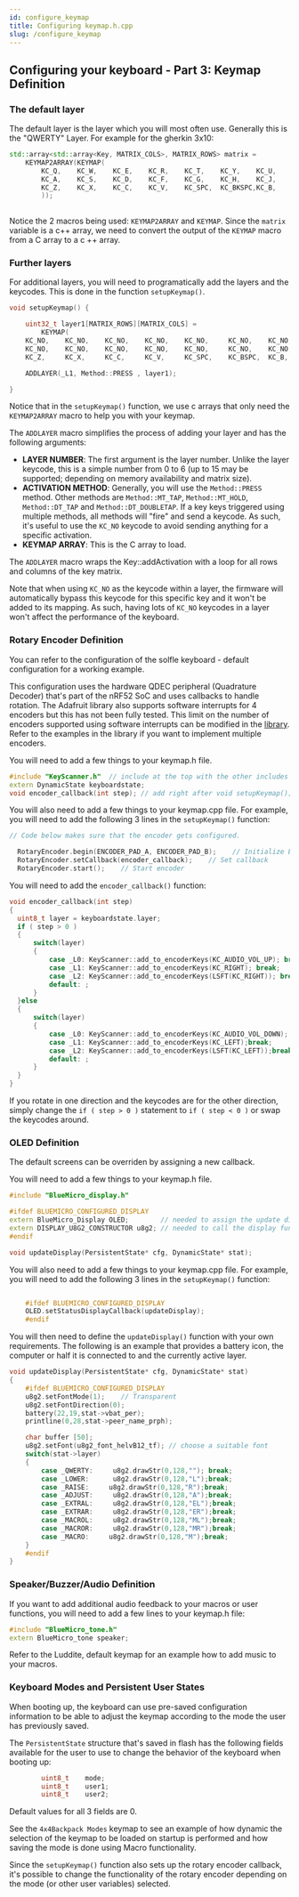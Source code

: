 ```yaml
---
id: configure_keymap
title: Configuring keymap.h.cpp
slug: /configure_keymap
---
```


## Configuring your keyboard - Part 3: Keymap Definition


### The default layer
The default layer is the layer which you will most often use. Generally this is the "QWERTY" Layer.
For example for the gherkin 3x10:

``` c++
std::array<std::array<Key, MATRIX_COLS>, MATRIX_ROWS> matrix =
    KEYMAP2ARRAY(KEYMAP(
        KC_Q,    KC_W,    KC_E,    KC_R,    KC_T,    KC_Y,    KC_U,    KC_I,    KC_O,    KC_P,
        KC_A,    KC_S,    KC_D,    KC_F,    KC_G,    KC_H,    KC_J,    KC_K,    KC_L,    KC_ESC,
        KC_Z,    KC_X,    KC_C,    KC_V,    KC_SPC,  KC_BKSPC,KC_B,    KC_N,    KC_M,    KC_NO 
        ));
        
```

Notice the 2 macros being used: `KEYMAP2ARRAY` and `KEYMAP`. Since the `matrix` variable is a c++ array, we need to convert the output of the `KEYMAP` macro from a C array to a c ++ array. 

### Further layers

For additional layers, you will need to programatically add the layers and the keycodes.  This is done in the function `setupKeymap()`.

``` c++
void setupKeymap() {

    uint32_t layer1[MATRIX_ROWS][MATRIX_COLS] =
        KEYMAP(
    KC_NO,    KC_NO,    KC_NO,    KC_NO,    KC_NO,     KC_NO,    KC_NO,    KC_NO,    KC_NO,    KC_NO,
    KC_NO,    KC_NO,    KC_NO,    KC_NO,    KC_NO,     KC_NO,    KC_NO,    KC_NO,    KC_NO,    KC_NO,
    KC_Z,     KC_X,     KC_C,     KC_V,     KC_SPC,    KC_BSPC,  KC_B,     KC_N,     KC_M,     KC_ENT );

    ADDLAYER(_L1, Method::PRESS , layer1);

}

```

Notice that in the `setupKeymap()` function, we use c arrays that only need the `KEYMAP2ARRAY` macro to help you with your keymap.

The `ADDLAYER` macro simplifies the process of adding your layer and has the following arguments:

* **LAYER NUMBER**: The first argument is the layer number.  Unlike the layer keycode, this is a simple number from 0 to 6 (up to 15 may be supported; depending on memory availability and matrix size).
* **ACTIVATION METHOD**: Generally, you will use the `Method::PRESS` method. Other methods are `Method::MT_TAP`, `Method::MT_HOLD`, `Method::DT_TAP` and `Method::DT_DOUBLETAP`. If a key keys triggered using multiple methods, all methods will "fire" and send a keycode.  As such, it's useful to use the `KC_NO` keycode to avoid sending anything for a specific activation.
* **KEYMAP ARRAY**: This is the C array to load.

The `ADDLAYER` macro wraps the Key::addActivation with a loop for all rows and columns of the key matrix. 

Note that when using `KC_NO` as the keycode within a layer, the firmware will automatically bypass this keycode for this specific key and it won't be added to its mapping.  As such, having lots of `KC_NO` keycodes in a layer won't affect the performance of the keyboard.


### Rotary Encoder Definition

You can refer to the configuration of the solfle keyboard - default configuration for a working example.

 This configuration uses the hardware QDEC peripheral (Quadrature Decoder) that's part of the nRF52 SoC and uses callbacks to handle rotation.  The Adafruit library also supports software interrupts for 4 encoders but this has not been fully tested.  This limit on the number of encoders supported using software interrupts can be modified in the [library](https://github.com/jpconstantineau/Adafruit_nRF52_Arduino/blob/master/libraries/RotaryEncoder/SwRotaryEncoder.cpp).  Refer to the examples in the library if you want to implement multiple encoders.

You will need to add a few things to your keymap.h file.

``` c++
#include "KeyScanner.h"  // include at the top with the other includes
extern DynamicState keyboardstate;
void encoder_callback(int step); // add right after void setupKeymap();

```

You will also need to add a few things to your keymap.cpp file.  For example, you will need to add the following 3 lines in the `setupKeymap()` function:

``` c++
// Code below makes sure that the encoder gets configured.

  RotaryEncoder.begin(ENCODER_PAD_A, ENCODER_PAD_B);    // Initialize Encoder
  RotaryEncoder.setCallback(encoder_callback);    // Set callback
  RotaryEncoder.start();    // Start encoder

```

You will need to add the  `encoder_callback()` function:

``` c++
void encoder_callback(int step)
{
  uint8_t layer = keyboardstate.layer;
  if ( step > 0 )
  {
      switch(layer)
      {
          case _L0: KeyScanner::add_to_encoderKeys(KC_AUDIO_VOL_UP); break;
          case _L1: KeyScanner::add_to_encoderKeys(KC_RIGHT); break;
          case _L2: KeyScanner::add_to_encoderKeys(LSFT(KC_RIGHT)); break;
          default: ;
      }
  }else
  {
      switch(layer)
      {
          case _L0: KeyScanner::add_to_encoderKeys(KC_AUDIO_VOL_DOWN); break;
          case _L1: KeyScanner::add_to_encoderKeys(KC_LEFT);break;
          case _L2: KeyScanner::add_to_encoderKeys(LSFT(KC_LEFT));break;
          default: ;
      }
  }  
}

```

If you rotate in one direction and the keycodes are for the other direction, simply change the `if ( step > 0 )` statement to `if ( step < 0 )` or swap the keycodes around.

### OLED Definition

The default screens can be overriden by assigning a new callback. 

You will need to add a few things to your keymap.h file.

``` c++
#include "BlueMicro_display.h"

#ifdef BLUEMICRO_CONFIGURED_DISPLAY
extern BlueMicro_Display OLED;        // needed to assign the update display callback
extern DISPLAY_U8G2_CONSTRUCTOR u8g2; // needed to call the display functions
#endif

void updateDisplay(PersistentState* cfg, DynamicState* stat);

```

You will also need to add a few things to your keymap.cpp file.  For example, you will need to add the following 3 lines in the `setupKeymap()` function:

``` c++

    #ifdef BLUEMICRO_CONFIGURED_DISPLAY
    OLED.setStatusDisplayCallback(updateDisplay);
    #endif

```

You will then need to define the `updateDisplay()` function with your own requirements.  The following is an example that provides a battery icon, the computer or half it is connected to and the currently active layer. 

``` c++
void updateDisplay(PersistentState* cfg, DynamicState* stat)
{
    #ifdef BLUEMICRO_CONFIGURED_DISPLAY
    u8g2.setFontMode(1);	// Transparent
    u8g2.setFontDirection(0);
    battery(22,19,stat->vbat_per);
    printline(0,28,stat->peer_name_prph);

    char buffer [50];
    u8g2.setFont(u8g2_font_helvB12_tf);	// choose a suitable font
    switch(stat->layer)
    {
        case _QWERTY:     u8g2.drawStr(0,128,""); break;
        case _LOWER:      u8g2.drawStr(0,128,"L");break;
        case _RAISE:     u8g2.drawStr(0,128,"R");break;
        case _ADJUST:     u8g2.drawStr(0,128,"A");break;
        case _EXTRAL:     u8g2.drawStr(0,128,"EL");break;
        case _EXTRAR:     u8g2.drawStr(0,128,"ER");break; 
        case _MACROL:     u8g2.drawStr(0,128,"ML");break;
        case _MACROR:     u8g2.drawStr(0,128,"MR");break; 
        case _MACRO:     u8g2.drawStr(0,128,"M");break;    
    }
    #endif
}
```


### Speaker/Buzzer/Audio Definition

If you want to add additional audio feedback to your macros or user functions, you will need to add a few lines to your keymap.h file:

``` c++
#include "BlueMicro_tone.h"
extern BlueMicro_tone speaker; 
```

Refer to the Luddite, default keymap for an example how to add music to your macros.

### Keyboard Modes and Persistent User States

When booting up, the keyboard can use pre-saved configuration information to be able to adjust the keymap according to the mode the user has previously saved.  

The `PersistentState` structure that's saved in flash has the following fields available for the user to use to change the behavior of the keyboard when booting up:
``` c++
        uint8_t    mode;
        uint8_t    user1;  
        uint8_t    user2; 
```

Default values for all 3 fields are 0.

See the `4x4Backpack Modes` keymap to see an example of how dynamic the selection of the keymap to be loaded on startup is performed and how saving the mode is done using Macro functionality.

Since the `setupKeymap()` function also sets up the rotary encoder callback, it's possible to change the functionality of the rotary encoder depending on the mode (or other user variables) selected.